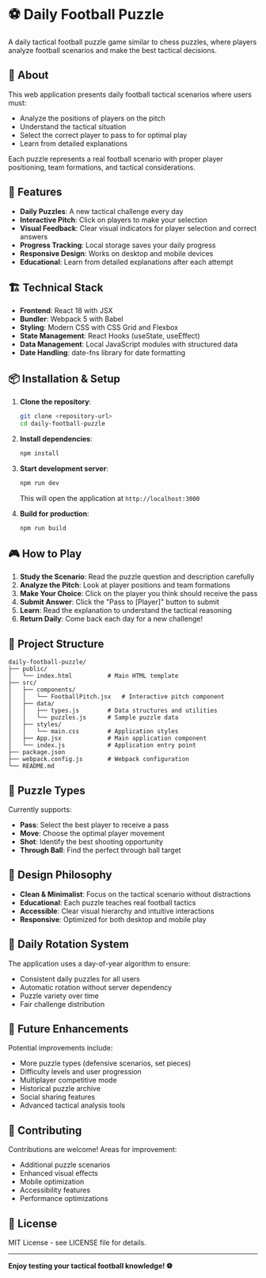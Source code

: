 # ⚽ Daily Football Puzzle

A daily tactical football puzzle game similar to chess puzzles, where players analyze football scenarios and make the best tactical decisions.

## 🎯 About

This web application presents daily football tactical scenarios where users must:
- Analyze the positions of players on the pitch
- Understand the tactical situation
- Select the correct player to pass to for optimal play
- Learn from detailed explanations

Each puzzle represents a real football scenario with proper player positioning, team formations, and tactical considerations.

## 🚀 Features

- **Daily Puzzles**: A new tactical challenge every day
- **Interactive Pitch**: Click on players to make your selection
- **Visual Feedback**: Clear visual indicators for player selection and correct answers
- **Progress Tracking**: Local storage saves your daily progress
- **Responsive Design**: Works on desktop and mobile devices
- **Educational**: Learn from detailed explanations after each attempt

## 🏗️ Technical Stack

- **Frontend**: React 18 with JSX
- **Bundler**: Webpack 5 with Babel
- **Styling**: Modern CSS with CSS Grid and Flexbox
- **State Management**: React Hooks (useState, useEffect)
- **Data Management**: Local JavaScript modules with structured data
- **Date Handling**: date-fns library for date formatting

## 📦 Installation & Setup

1. **Clone the repository**:
   ```bash
   git clone <repository-url>
   cd daily-football-puzzle
   ```

2. **Install dependencies**:
   ```bash
   npm install
   ```

3. **Start development server**:
   ```bash
   npm run dev
   ```
   
   This will open the application at `http://localhost:3000`

4. **Build for production**:
   ```bash
   npm run build
   ```

## 🎮 How to Play

1. **Study the Scenario**: Read the puzzle question and description carefully
2. **Analyze the Pitch**: Look at player positions and team formations  
3. **Make Your Choice**: Click on the player you think should receive the pass
4. **Submit Answer**: Click the "Pass to [Player]" button to submit
5. **Learn**: Read the explanation to understand the tactical reasoning
6. **Return Daily**: Come back each day for a new challenge!

## 📁 Project Structure

```
daily-football-puzzle/
├── public/
│   └── index.html          # Main HTML template
├── src/
│   ├── components/
│   │   └── FootballPitch.jsx   # Interactive pitch component
│   ├── data/
│   │   ├── types.js        # Data structures and utilities
│   │   └── puzzles.js      # Sample puzzle data
│   ├── styles/
│   │   └── main.css        # Application styles
│   ├── App.jsx             # Main application component
│   └── index.js            # Application entry point
├── package.json
├── webpack.config.js       # Webpack configuration
└── README.md
```

## 🧩 Puzzle Types

Currently supports:
- **Pass**: Select the best player to receive a pass
- **Move**: Choose the optimal player movement
- **Shot**: Identify the best shooting opportunity
- **Through Ball**: Find the perfect through ball target

## 🎨 Design Philosophy

- **Clean & Minimalist**: Focus on the tactical scenario without distractions
- **Educational**: Each puzzle teaches real football tactics
- **Accessible**: Clear visual hierarchy and intuitive interactions
- **Responsive**: Optimized for both desktop and mobile play

## 🔄 Daily Rotation System

The application uses a day-of-year algorithm to ensure:
- Consistent daily puzzles for all users
- Automatic rotation without server dependency
- Puzzle variety over time
- Fair challenge distribution

## 🚀 Future Enhancements

Potential improvements include:
- More puzzle types (defensive scenarios, set pieces)
- Difficulty levels and user progression
- Multiplayer competitive mode
- Historical puzzle archive
- Social sharing features
- Advanced tactical analysis tools

## 🤝 Contributing

Contributions are welcome! Areas for improvement:
- Additional puzzle scenarios
- Enhanced visual effects
- Mobile optimization
- Accessibility features
- Performance optimizations

## 📜 License

MIT License - see LICENSE file for details.

---

**Enjoy testing your tactical football knowledge! ⚽**